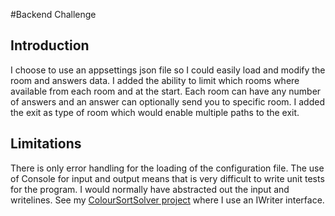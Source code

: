 ﻿#Backend Challenge

## Introduction
I choose to use an appsettings json file so I could easily load and modify the room and answers data.
I added the ability to limit which rooms where available from each room and at the start.
Each room can have any number of answers and an answer can optionally send you to specific room.
I added the exit as type of room which would enable multiple paths to the exit.

## Limitations
There is only error handling for the loading of the configuration file.
The use of Console for input and output means that is very difficult to write unit tests for the program. I would normally have abstracted out the input and writelines. See my [ColourSortSolver project](https://github.com/PeeDeeWhite/ColourSortSolver) where I use an IWriter interface.